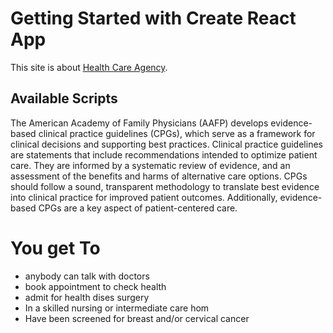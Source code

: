 # Getting Started with Create React App

This site is about [Health Care Agency](https://health-care-agency-d73fa.web.app/).

## Available Scripts
The American Academy of Family Physicians (AAFP) develops evidence-based clinical practice guidelines (CPGs), which serve as a framework for clinical decisions and supporting best practices. Clinical practice guidelines are statements that include recommendations intended to optimize patient care. They are informed by a systematic review of evidence, and an assessment of the benefits and harms of alternative care options. CPGs should follow a sound, transparent methodology to translate best evidence into clinical practice for improved patient outcomes. Additionally, evidence-based CPGs are a key aspect of patient-centered care.


# You get To
* anybody can talk with doctors 
* book appointment to check health
* admit for health dises surgery 
* In a skilled nursing or intermediate care hom
* Have been screened for breast and/or cervical cancer
